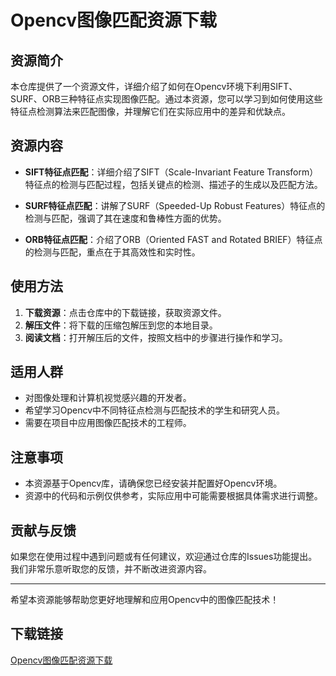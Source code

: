 # Opencv图像匹配资源下载

## 资源简介

本仓库提供了一个资源文件，详细介绍了如何在Opencv环境下利用SIFT、SURF、ORB三种特征点实现图像匹配。通过本资源，您可以学习到如何使用这些特征点检测算法来匹配图像，并理解它们在实际应用中的差异和优缺点。

## 资源内容

- **SIFT特征点匹配**：详细介绍了SIFT（Scale-Invariant Feature Transform）特征点的检测与匹配过程，包括关键点的检测、描述子的生成以及匹配方法。
  
- **SURF特征点匹配**：讲解了SURF（Speeded-Up Robust Features）特征点的检测与匹配，强调了其在速度和鲁棒性方面的优势。

- **ORB特征点匹配**：介绍了ORB（Oriented FAST and Rotated BRIEF）特征点的检测与匹配，重点在于其高效性和实时性。

## 使用方法

1. **下载资源**：点击仓库中的下载链接，获取资源文件。
2. **解压文件**：将下载的压缩包解压到您的本地目录。
3. **阅读文档**：打开解压后的文件，按照文档中的步骤进行操作和学习。

## 适用人群

- 对图像处理和计算机视觉感兴趣的开发者。
- 希望学习Opencv中不同特征点检测与匹配技术的学生和研究人员。
- 需要在项目中应用图像匹配技术的工程师。

## 注意事项

- 本资源基于Opencv库，请确保您已经安装并配置好Opencv环境。
- 资源中的代码和示例仅供参考，实际应用中可能需要根据具体需求进行调整。

## 贡献与反馈

如果您在使用过程中遇到问题或有任何建议，欢迎通过仓库的Issues功能提出。我们非常乐意听取您的反馈，并不断改进资源内容。

---

希望本资源能够帮助您更好地理解和应用Opencv中的图像匹配技术！

## 下载链接

[Opencv图像匹配资源下载](https://pan.quark.cn/s/78df2dc3ec79)